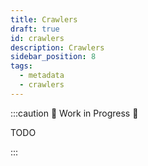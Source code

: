 ```yaml
---
title: Crawlers
draft: true
id: crawlers
description: Crawlers
sidebar_position: 8
tags:
  - metadata
  - crawlers
---
```


:::caution 🚧 Work in Progress 🚧

TODO

:::

